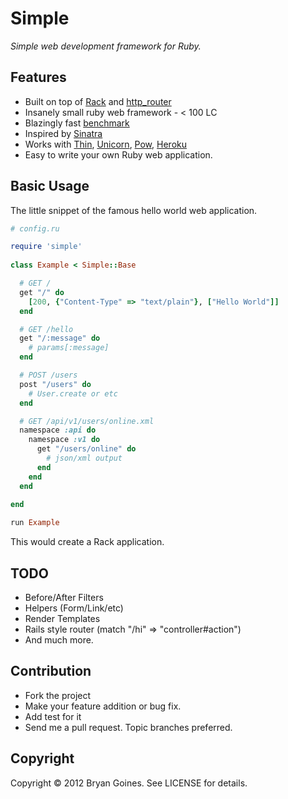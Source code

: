 # Simple 

_Simple web development framework for Ruby._

## Features

* Built on top of [Rack](https://github.com/rack/rack) and [http_router](https://github.com/joshbuddy/http_router)
* Insanely small ruby web framework - < 100 LC
* Blazingly fast [benchmark](https://github.com/bry4n/simple/blob/master/examples/benchmark.log)
* Inspired by [Sinatra](https://github.com/sinatra/sinatra)
* Works with [Thin](http://code.macournoyer.com/thin/), [Unicorn](http://unicorn.bogomips.org/), [Pow](http://pow.cx/), [Heroku](http://www.heroku.com/)
* Easy to write your own Ruby web application.

## Basic Usage

The little snippet of the famous hello world web application.

```ruby
# config.ru

require 'simple'
  	
class Example < Simple::Base

  # GET /
  get "/" do
    [200, {"Content-Type" => "text/plain"}, ["Hello World"]]
  end

  # GET /hello
  get "/:message" do
    # params[:message]
  end

  # POST /users
  post "/users" do
    # User.create or etc
  end

  # GET /api/v1/users/online.xml
  namespace :api do
    namespace :v1 do
      get "/users/online" do
        # json/xml output
      end
    end
  end

end
  
run Example
````

This would create a Rack application.

## TODO

* Before/After Filters
* Helpers (Form/Link/etc)
* Render Templates
* Rails style router (match "/hi" => "controller#action")
* And much more.

## Contribution

* Fork the project
* Make your feature addition or bug fix.
* Add test for it
* Send me a pull request. Topic branches preferred.

## Copyright

Copyright © 2012 Bryan Goines. See LICENSE for details.
